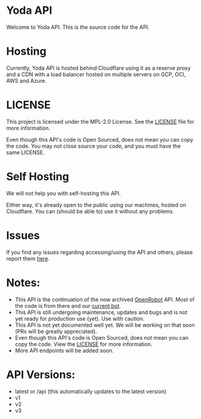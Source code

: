 # Yoda API
Welcome to Yoda API. This is the source code for the API.

# Hosting
Currently, Yoda API is hosted behind Cloudflare using it as a reserve proxy and a CDN with a load balancer hosted on multiple servers on GCP, OCI, AWS and Azure.

# LICENSE
This project is licensed under the MPL-2.0 License. See the [LICENSE](LICENSE) file for more information.

Even though this API's code is Open Sourced, does not mean you can copy the code. You may not close source your code, and you must have the same LICENSE.

# Self Hosting
We will not help you with self-hosting this API.

Either way, it's already open to the public using our machines, hosted on Cloudflare. You can (should be able to) use it without any problems.

# Issues
If you find any issues regarding accessing/using the API and others, please report them [here](https://github.com/YodaBotOS/API-archive/issues/new).

# Notes:
- This API is the continuation of the now archived [OpenRobot](https://github.com/OpenRobot) API. Most of the code is from there and our [current bot](https://github.com/YodaBotOS/YodaBot).
- This API is still undergoing maintenance, updates and bugs and is not yet ready for production use (yet). Use with caution.
- This API is not yet documented well yet. We will be working on that soon (PRs will be greatly appreciated). 
- Even though this API's code is Open Sourced, does not mean you can copy the code. View the [LICENSE](#license) for more information.
- More API endpoints will be added soon.

# API Versions:
- latest or /api (this automatically updates to the latest version)
- v1
- v2
- v3

